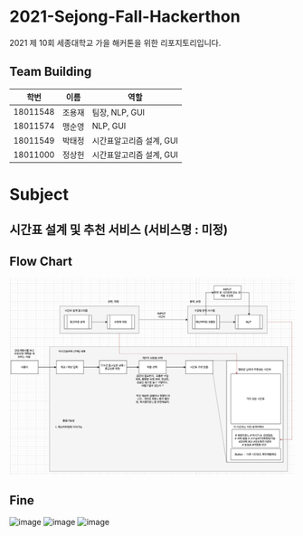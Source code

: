 # 2021-Sejong-Fall-Hackerthon
2021 제 10회 세종대학교 가을 해커톤을 위한 리포지토리입니다.


## Team Building
|학번|이름|역할|
|------|---|---|
|18011548|조용재| 팀장, NLP, GUI |
|18011574|맹순영| NLP, GUI |
|18011549|박태정| 시간표알고리즘 설계, GUI |
|18011000|정상헌| 시간표알고리즘 설계, GUI |

# Subject
## 시간표 설계 및 추천 서비스 (서비스명 : 미정)  


## Flow Chart
![FlowChart](./img/tmp_architecture.png)






## Fine  
![image](/etc/picture1.png)
![image](/etc/picture2.jpeg)
![image](/etc/picture3.jpeg)
